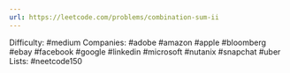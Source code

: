```yaml
---
url: https://leetcode.com/problems/combination-sum-ii
---
```


Difficulty: #medium
Companies: #adobe #amazon #apple #bloomberg #ebay #facebook #google #linkedin #microsoft #nutanix #snapchat #uber
Lists: #neetcode150